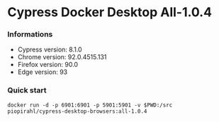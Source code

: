 # Cypress Docker Desktop All-1.0.4

### Informations
- Cypress version:  8.1.0
- Chrome version: 92.0.4515.131
- Firefox version: 90.0
- Edge version: 93

### Quick  start

```
docker run -d -p 6901:6901 -p 5901:5901 -v $PWD:/src piopirahl/cypress-desktop-browsers:all-1.0.4 
```